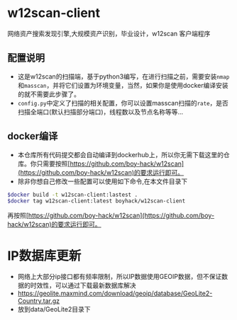 # w12scan-client
网络资产搜索发现引擎,大规模资产识别，毕业设计，w12scan 客户端程序

## 配置说明
- 这是w12scan的扫描端，基于python3编写，在进行扫描之前，需要安装`nmap`和`masscan`，并将它们设置为环境变量，当然，如果你是使用docker编译安装的就不需要此步骤了。
- `config.py`中定义了扫描的相关配置，你可以设置masscan扫描的`rate`，是否扫描全端口(默认扫描部分端口)，线程数以及节点名称等等...

## docker编译
- 本仓库所有代码提交都会自动编译到dockerhub上，所以你无需下载这里的仓库。你只需要按照[https://github.com/boy-hack/w12scan](https://github.com/boy-hack/w12scan)的要求运行即可。
- 除非你想自己修改一些配置可以使用如下命令,在本文件目录下
```bash
$docker build -t w12scan-client:lastest .
$docker tag w12scan-client:latest boyhack/w12scan-client
```
再按照[https://github.com/boy-hack/w12scan](https://github.com/boy-hack/w12scan)的要求运行即可。

# IP数据库更新
- 网络上大部分ip接口都有频率限制，所以IP数据使用GEOIP数据，但不保证数据的时效性，可以通过下载最新数据库解决
- https://geolite.maxmind.com/download/geoip/database/GeoLite2-Country.tar.gz  
- 放到data/GeoLite2目录下